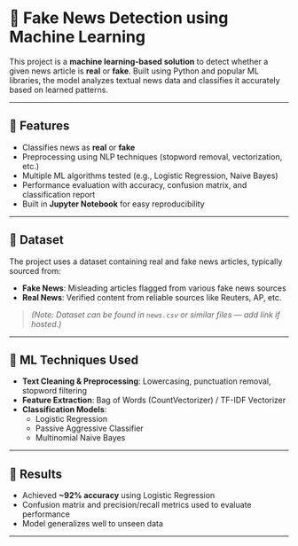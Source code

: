 # 📰 Fake News Detection using Machine Learning

This project is a **machine learning-based solution** to detect whether a given news article is **real** or **fake**. Built using Python and popular ML libraries, the model analyzes textual news data and classifies it accurately based on learned patterns.

---

## 🚀 Features

- Classifies news as **real** or **fake**
- Preprocessing using NLP techniques (stopword removal, vectorization, etc.)
- Multiple ML algorithms tested (e.g., Logistic Regression, Naive Bayes)
- Performance evaluation with accuracy, confusion matrix, and classification report
- Built in **Jupyter Notebook** for easy reproducibility

---

## 📂 Dataset

The project uses a dataset containing real and fake news articles, typically sourced from:
- **Fake News**: Misleading articles flagged from various fake news sources
- **Real News**: Verified content from reliable sources like Reuters, AP, etc.

> *(Note: Dataset can be found in `news.csv` or similar files — add link if hosted.)*

---

## 🧠 ML Techniques Used

- **Text Cleaning & Preprocessing**: Lowercasing, punctuation removal, stopword filtering
- **Feature Extraction**: Bag of Words (CountVectorizer) / TF-IDF Vectorizer
- **Classification Models**:
  - Logistic Regression
  - Passive Aggressive Classifier
  - Multinomial Naive Bayes

---

## 🧪 Results

- Achieved **~92% accuracy** using Logistic Regression
- Confusion matrix and precision/recall metrics used to evaluate performance
- Model generalizes well to unseen data

---



